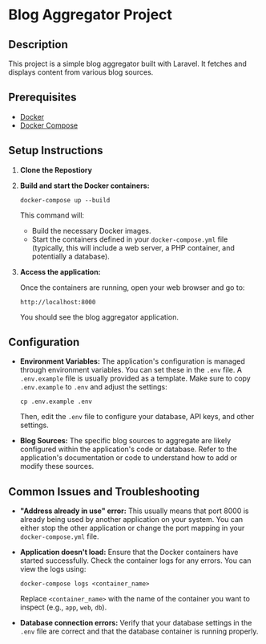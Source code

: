 # Blog Aggregator Project

## Description

This project is a simple blog aggregator built with Laravel. It fetches and displays content from various blog sources.

## Prerequisites

*   [Docker](https://www.docker.com/get-started)
*   [Docker Compose](https://docs.docker.com/compose/install/)

## Setup Instructions

1. **Clone the Repostiory**

2.  **Build and start the Docker containers:**

    ```
    docker-compose up --build
    ```

    This command will:

    *   Build the necessary Docker images.
    *   Start the containers defined in your `docker-compose.yml` file (typically, this will include a web server, a PHP container, and potentially a database).

3.  **Access the application:**

    Once the containers are running, open your web browser and go to:

    ```
    http://localhost:8000
    ```

    You should see the blog aggregator application.

## Configuration

*   **Environment Variables:**  The application's configuration is managed through environment variables.  You can set these in the `.env` file.  A `.env.example` file is usually provided as a template.  Make sure to copy `.env.example` to `.env` and adjust the settings:

    ```
    cp .env.example .env
    ```

    Then, edit the `.env` file to configure your database, API keys, and other settings.

*   **Blog Sources:** The specific blog sources to aggregate are likely configured within the application's code or database.  Refer to the application's documentation or code to understand how to add or modify these sources.

## Common Issues and Troubleshooting

*   **"Address already in use" error:**  This usually means that port 8000 is already being used by another application on your system.  You can either stop the other application or change the port mapping in your `docker-compose.yml` file.

*   **Application doesn't load:** Ensure that the Docker containers have started successfully. Check the container logs for any errors. You can view the logs using:

    ```
    docker-compose logs <container_name>
    ```

    Replace `<container_name>` with the name of the container you want to inspect (e.g., `app`, `web`, `db`).

*   **Database connection errors:**  Verify that your database settings in the `.env` file are correct and that the database container is running properly.